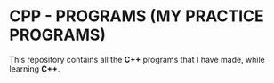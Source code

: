 # CPP - PROGRAMS (MY PRACTICE PROGRAMS)

This repository contains all the **C++** programs that I have made, while learning **C++**.
